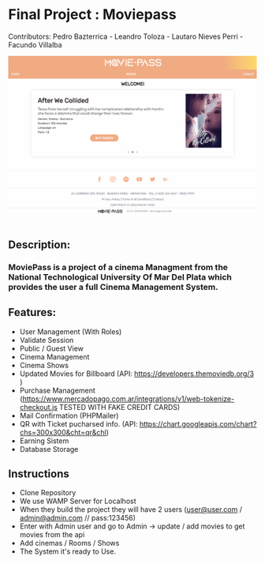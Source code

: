 # Final Project : Moviepass

Contributors: Pedro Bazterrica - Leandro Toloza - Lautaro Nieves Perri - Facundo Villalba

![Movie Pass Show Page](MoviePass.gif)

## Description:

### MoviePass is a project of a cinema Managment from the National Technological University Of Mar Del Plata which provides the user a full Cinema Management System. 

## Features:

  - User Management (With Roles)
  - Validate Session
  - Public / Guest View
  - Cinema Management
  - Cinema Shows
  - Updated Movies for Billboard (API: https://developers.themoviedb.org/3 )
  - Purchase Management (https://www.mercadopago.com.ar/integrations/v1/web-tokenize-checkout.js TESTED WITH FAKE CREDIT CARDS)
  - Mail Confirmation (PHPMailer)
  - QR with Ticket pucharsed info. (API: https://chart.googleapis.com/chart?chs=300x300&cht=qr&chl)
  - Earning Sistem
  - Database Storage
 
## Instructions

  - Clone Repository
  - We use WAMP Server for Localhost
  - When they build the project they will have 2 users (user@user.com / admin@admin.com // pass:123456)
  - Enter with Admin user and go to Admin -> update / add movies to get movies from the api
  - Add cinemas / Rooms / Shows
  - The System it's ready to Use.
